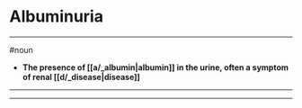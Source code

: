 # Albuminuria
---
#noun
- **The presence of [[a/_albumin|albumin]] in the urine, often a symptom of renal [[d/_disease|disease]]**
---
---
